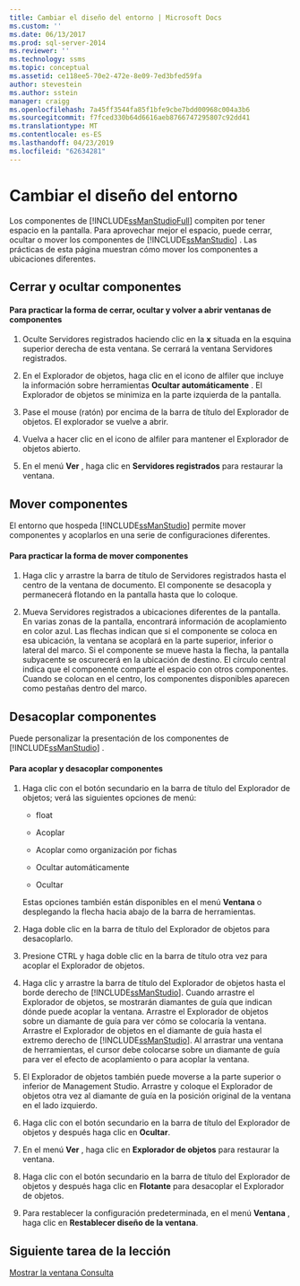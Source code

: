 ```yaml
---
title: Cambiar el diseño del entorno | Microsoft Docs
ms.custom: ''
ms.date: 06/13/2017
ms.prod: sql-server-2014
ms.reviewer: ''
ms.technology: ssms
ms.topic: conceptual
ms.assetid: ce118ee5-70e2-472e-8e09-7ed3bfed59fa
author: stevestein
ms.author: sstein
manager: craigg
ms.openlocfilehash: 7a45ff3544fa85f1bfe9cbe7bdd00968c004a3b6
ms.sourcegitcommit: f7fced330b64d6616aeb8766747295807c92dd41
ms.translationtype: MT
ms.contentlocale: es-ES
ms.lasthandoff: 04/23/2019
ms.locfileid: "62634281"
---
```

# <a name="change-the-environment-layout"></a>Cambiar el diseño del entorno
  Los componentes de [!INCLUDE[ssManStudioFull](../../includes/ssmanstudiofull-md.md)] compiten por tener espacio en la pantalla. Para aprovechar mejor el espacio, puede cerrar, ocultar o mover los componentes de [!INCLUDE[ssManStudio](../../includes/ssmanstudio-md.md)] . Las prácticas de esta página muestran cómo mover los componentes a ubicaciones diferentes.  
  
## <a name="closing-and-hiding-components"></a>Cerrar y ocultar componentes  
  
#### <a name="to-practice-closing-hiding-and-reopening-component-windows"></a>Para practicar la forma de cerrar, ocultar y volver a abrir ventanas de componentes  
  
1.  Oculte Servidores registrados haciendo clic en la **x** situada en la esquina superior derecha de esta ventana. Se cerrará la ventana Servidores registrados.  
  
2.  En el Explorador de objetos, haga clic en el icono de alfiler que incluye la información sobre herramientas **Ocultar automáticamente** . El Explorador de objetos se minimiza en la parte izquierda de la pantalla.  
  
3.  Pase el mouse (ratón) por encima de la barra de título del Explorador de objetos. El explorador se vuelve a abrir.  
  
4.  Vuelva a hacer clic en el icono de alfiler para mantener el Explorador de objetos abierto.  
  
5.  En el menú **Ver** , haga clic en **Servidores registrados** para restaurar la ventana.  
  
## <a name="moving-components"></a>Mover componentes  
 El entorno que hospeda [!INCLUDE[ssManStudio](../../includes/ssmanstudio-md.md)] permite mover componentes y acoplarlos en una serie de configuraciones diferentes.  
  
#### <a name="to-practice-moving-components"></a>Para practicar la forma de mover componentes  
  
1.  Haga clic y arrastre la barra de título de Servidores registrados hasta el centro de la ventana de documento. El componente se desacopla y permanecerá flotando en la pantalla hasta que lo coloque.  
  
2.  Mueva Servidores registrados a ubicaciones diferentes de la pantalla. En varias zonas de la pantalla, encontrará información de acoplamiento en color azul. Las flechas indican que si el componente se coloca en esa ubicación, la ventana se acoplará en la parte superior, inferior o lateral del marco. Si el componente se mueve hasta la flecha, la pantalla subyacente se oscurecerá en la ubicación de destino. El círculo central indica que el componente comparte el espacio con otros componentes. Cuando se colocan en el centro, los componentes disponibles aparecen como pestañas dentro del marco.  
  
## <a name="undocking-components"></a>Desacoplar componentes  
 Puede personalizar la presentación de los componentes de [!INCLUDE[ssManStudio](../../includes/ssmanstudio-md.md)] .  
  
#### <a name="to-dock-and-undock-components"></a>Para acoplar y desacoplar componentes  
  
1.  Haga clic con el botón secundario en la barra de título del Explorador de objetos; verá las siguientes opciones de menú:  
  
    -   float  
  
    -   Acoplar  
  
    -   Acoplar como organización por fichas  
  
    -   Ocultar automáticamente  
  
    -   Ocultar  
  
     Estas opciones también están disponibles en el menú **Ventana** o desplegando la flecha hacia abajo de la barra de herramientas.  
  
2.  Haga doble clic en la barra de título del Explorador de objetos para desacoplarlo.  
  
3.  Presione CTRL y haga doble clic en la barra de título otra vez para acoplar el Explorador de objetos.  
  
4.  Haga clic y arrastre la barra de título del Explorador de objetos hasta el borde derecho de [!INCLUDE[ssManStudio](../../includes/ssmanstudio-md.md)]. Cuando arrastre el Explorador de objetos, se mostrarán diamantes de guía que indican dónde puede acoplar la ventana. Arrastre el Explorador de objetos sobre un diamante de guía para ver cómo se colocaría la ventana. Arrastre el Explorador de objetos en el diamante de guía hasta el extremo derecho de [!INCLUDE[ssManStudio](../../includes/ssmanstudio-md.md)]. Al arrastrar una ventana de herramientas, el cursor debe colocarse sobre un diamante de guía para ver el efecto de acoplamiento o para acoplar la ventana.  
  
5.  El Explorador de objetos también puede moverse a la parte superior o inferior de Management Studio. Arrastre y coloque el Explorador de objetos otra vez al diamante de guía en la posición original de la ventana en el lado izquierdo.  
  
6.  Haga clic con el botón secundario en la barra de título del Explorador de objetos y después haga clic en **Ocultar**.  
  
7.  En el menú **Ver** , haga clic en **Explorador de objetos** para restaurar la ventana.  
  
8.  Haga clic con el botón secundario en la barra de título del Explorador de objetos y después haga clic en **Flotante** para desacoplar el Explorador de objetos.  
  
9. Para restablecer la configuración predeterminada, en el menú **Ventana** , haga clic en **Restablecer diseño de la ventana**.  
  
## <a name="next-task-in-lesson"></a>Siguiente tarea de la lección  
 [Mostrar la ventana Consulta](lesson-1-4-display-the-query-window.md)  
  
  
